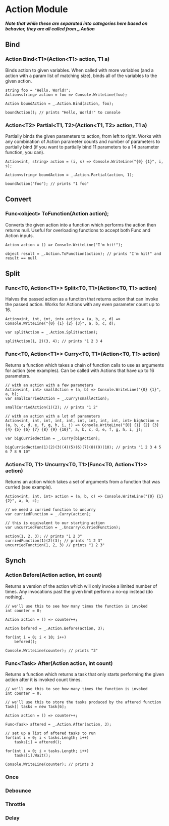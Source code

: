 # Action Module
***Note that while these are separated into categories here based on behavior, they are all called from _.Action***

## Bind
### Action Bind\<T1\>(Action\<T1\> action, T1 a)
Binds action to given variables. When called with more variables (and a action with a param list of matching size), binds all of the variables to the given action.
```
string foo = "Hello, World!";
Action<string> action = foo => Console.WriteLine(foo);

Action boundAction = _.Action.Bind(action, foo);

boundAction(); // prints "Hello, World!" to console
```

### Action\<T2\> Partial\<T1, T2\>(Action\<T1, T2\> action, T1 a)
Partially binds the given parameters to action, from left to right. Works with any combination of Action parameter counts and number of parameters to partially bind (if you want to partially bind 11 parameters to a 14 parameter function, you can).
```
Action<int, string> action = (i, s) => Console.WriteLine("{0} {1}", i, s);

Action<string> boundAction = _.Action.Partial(action, 1);

boundAction("foo"); // prints "1 foo"
```

## Convert
### Func\<object\> ToFunction(Action action);
Converts the given action into a function which performs the action then returns null. Useful for overloading functions to accept both Func and Action inputs.
```
Action action = () => Console.WriteLine("I'm hit!");

object result = _.Action.ToFunction(action); // prints "I'm hit!" and result == null
```

## Split
### Func\<T0, Action\<T1\>\> Split\<T0, T1\>(Action\<T0, T1\> action)
Halves the passed action as a function that returns action that can invoke the passed action. Works for Actions with any even parameter count up to 16.
```
Action<int, int, int, int> action = (a, b, c, d) => Console.WriteLine("{0} {1} {2} {3}", a, b, c, d);

var splitAction = _.Action.Split(action);

splitAction(1, 2)(3, 4); // prints "1 2 3 4
```

### Func\<T0, Action\<T1\>\> Curry\<T0, T1\>(Action\<T0, T1\> action)
Returns a function which takes a chain of function calls to use as arguments for action (see examples). Can be called with Actions that have up to 16 parameters.
```
// with an action with a few parameters
Action<int, int> smallAction = (a, b) => Console.WriteLine("{0} {1}", a, b);
var smallCurriedAction = _.Curry(smallAction);

smallCurriedAction(1)(2); // prints "1 2"

// with an action with a lot of parameters
Action<int, int, int, int, int, int, int, int, int, int> bigAction = (a, b, c, d, e, f, g, h, i, j) => Console.WriteLine("{0} {1} {2} {3} {4} {5} {6} {7} {8} {9} {10}", a, b, c, d, e, f, g, h, i, j);

var bigCurriedAction = _.Curry(bigAction);

bigCurriedAction(1)(2)(3)(4)(5)(6)(7)(8)(9)(10); // prints "1 2 3 4 5 6 7 8 9 10"
```

### Action\<T0, T1\> Uncurry\<T0, T1\>(Func\<T0, Action\<T1\>\> action)
Returns an action which takes a set of arguments from a function that was curried (see example).
```
Action<int, int, int> action = (a, b, c) => Console.WriteLine("{0} {1} {2}", a, b, c);

// we need a curried function to uncurry
var curriedFunction = _.Curry(action);

// this is equivalent to our starting action
var uncurriedFunction = _.Uncurry(curriedFunction);

action(1, 2, 3); // prints "1 2 3"
curriedFunction(1)(2)(3); // prints "1 2 3"
uncurriedFunction(1, 2, 3) // prints "1 2 3"
```

## Synch
### Action Before(Action action, int count)
Returns a version of the action which will only invoke a limited number of times. Any invocations past the given limit perform a no-op instead (do nothing).
```
// we'll use this to see how many times the function is invoked
int counter = 0;

Action action = () => counter++;

Action befored = _.Action.Before(action, 3);

for(int i = 0; i < 10; i++)
    befored();

Console.WriteLine(counter); // prints "3"
```

### Func\<Task\> After(Action action, int count)
Returns a function which returns a task that only starts performing the given action after it is invoked count times.
```
// we'll use this to see how many times the function is invoked
int counter = 0;

// we'll use this to store the tasks produced by the aftered function
Task[] tasks = new Task[6];

Action action = () => counter++;

Func<Task> aftered = _.Action.After(action, 3);

// set up a list of aftered tasks to run
for(int i = 0; i < tasks.Length; i++)
    tasks[i] = aftered();

for(int i = 0; i < tasks.Length; i++)
    tasks[i].Wait();

Console.WriteLine(counter); // prints 3
```

### Once

### Debounce

### Throttle

### Delay

